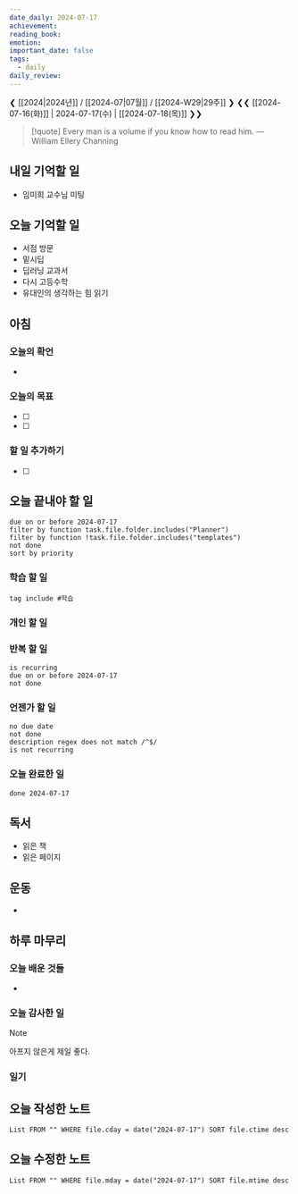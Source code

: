```yaml
---
date_daily: 2024-07-17
achievement: 
reading_book: 
emotion: 
important_date: false
tags:
  - daily
daily_review:
---
```

❮ [[2024|2024년]] / [[2024-07|07월]] / [[2024-W29|29주]] ❯
❮❮ [[2024-07-16(화)]] | 2024-07-17(수) | [[2024-07-18(목)]] ❯❯


> [!quote] Every man is a volume if you know how to read him.
> — William Ellery Channing

## 내일 기억할 일 
- 임미희 교수님 미팅
 
## 오늘 기억할 일
- 서점 방문
- 밑시딥
- 딥러닝 교과서
- 다시 고등수학
- 유대인의 생각하는 힘 읽기
## 아침 
### 오늘의 확언 
- 
### 오늘의 목표 
- [ ] 
- [ ] 

### 할 일 추가하기 
- [ ] 

## 오늘 끝내야 할 일 
```tasks
due on or before 2024-07-17 
filter by function task.file.folder.includes("Planner") 
filter by function !task.file.folder.includes("templates") 
not done 
sort by priority 
```
### 학습 할 일 
```tasks 
tag include #학습 
``` 
### 개인 할 일 

### 반복 할 일 
```tasks
is recurring
due on or before 2024-07-17 
not done
```

### 언젠가 할 일 
```tasks 
no due date 
not done 
description regex does not match /^$/
is not recurring
``` 
### 오늘 완료한 일 
```tasks
done 2024-07-17 
``` 
## 독서 
- 읽은 책 
- 읽은 페이지 
## 운동 
- 
## 하루 마무리 
### 오늘 배운 것들 
- 
### 오늘 감사한 일 
>[!note] 
>아프지 않은게 제일 좋다.


### 일기 
## 오늘 작성한 노트 
```dataview 
List FROM "" WHERE file.cday = date("2024-07-17") SORT file.ctime desc 
``` 
## 오늘 수정한 노트 
 ```dataview 
 List FROM "" WHERE file.mday = date("2024-07-17") SORT file.mtime desc 
 ```
 